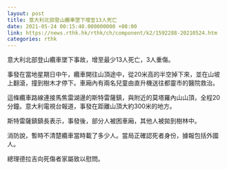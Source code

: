 ```yaml
---
layout: post
title: 意大利北部登山纜車墜下增至13人死亡
date: 2021-05-24 00:15:40.000000000 +08:00
link: https://news.rthk.hk/rthk/ch/component/k2/1592288-20210524.htm
categories: rthk
---
```


意大利北部登山纜車墜下事故，增至最少13人死亡，3人重傷。

事發在當地星期日中午，纜車開往山頂途中，從20米高的半空掉下來，並在山坡上翻滾，撞到樹木才停下。車廂內有兩名兒童由直升機送往都靈市的醫院救治。

這條纜車路線連接馬焦雷湖邊的斯特雷薩鎮，與附近的莫塔羅內山山頂，全程20分鐘。意大利電視台報道，事發在距離山頂大約300米的地方。

斯特雷薩鎮鎮長表示，事發後，部分人被困車廂，其他人被拋到樹林中。

消防說，暫時不清楚纜車當時載了多少人。當局正確認死者身份，據報包括外國人。

總理德拉吉向死傷者家屬致以慰問。
